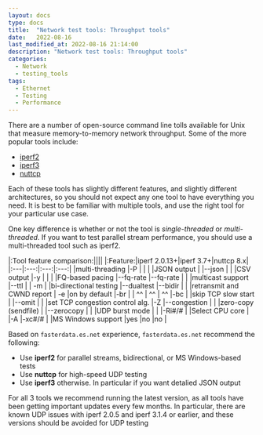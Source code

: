 ```yaml
---
layout: docs
type: docs
title:  "Network test tools: Throughput tools"
date:   2022-08-16
last_modified_at: 2022-08-16 21:14:00
description: "Network test tools: Throughput tools"
categories:
  - Network
  - testing_tools
tags:
  - Ethernet
  - Testing
  - Performance
---
```


There are a number of open-source command line tolls available
for Unix that measure memory-to-memory network throughput.
Some of the more popular tools include:
* [iperf2](https://sourceforge.net/projects/iperf2/)
* [iperf3](https://github.com/esnet/iperf)
* [nuttcp](https://www.nuttcp.net)

Each of these tools has slightly different features, and slightly different architectures,
so you should not expect any one tool to have everything you need.
It is best to be familiar with multiple tools, and use the right tool
for your particular use case.

One key difference is whether or not the tool is *single-threaded* or *multi-threaded*.
If you want to test parallel stream performance, you should use a multi-threaded tool
such as iperf2.

|:Tool feature comparison:||||
|:Feature:|iperf 2.0.13+|iperf 3.7+|nuttcp 8.x|
|:---|:---:|:---:|:---:|
|multi-threading                    |-P         |               |       |
|JSON output                        |           |--json         |       |
|CSV output                         |-y         |               |       |
|FQ-based pacing                    |--fq-rate  |--fq-rate      |       |
|multicast support                  |--ttl      |               | -m    |
|bi-directional testing             |--dualtest |--bidir        |       |
|retransmit and CWND report         | -e        |on by default  |-br    |
| ^^                                | ^^        | ^^            |-bc    |
|skip TCP slow start                |           |--omit         |       |
|set TCP congestion control alg.    |-Z         |--congestion   |       |
|zero-copy (sendfile)               |           |--zerocopy     |       |
|UDP burst mode                     |           |               |-Ri#/# |
|Select CPU core                    |           |-A             |-xc#/# |
|MS Windows support                 |yes        |no             |no     |

Based on ``fasterdata.es.net`` experience, ``fasterdata.es.net`` recommend the following:
* Use **iperf2** for parallel streams, bidirectional, or MS Windows-based tests
* Use **nuttcp** for high-speed UDP testing
* Use **iperf3** otherwise. In particular if you want detalied JSON output

For all 3 tools we recommend running the latest version, as all tools have been getting important updates every few months. In particular, there are known UDP issues with iperf 2.0.5 and iperf 3.1.4 or earlier, and these versions should be avoided for UDP testing

